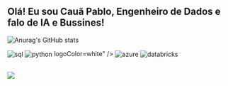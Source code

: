 ## Olá! Eu sou Cauã Pablo, Engenheiro de Dados e falo de IA e Bussines!


![Anurag's GitHub stats](https://github-readme-stats.vercel.app/api?username=CauaPablo&show_icons=true&theme=radical)

<div style="display: inline_block">
  <img align="center" alt="sql" src= 	"https://img.shields.io/badge/Microsoft_SQL_Server-CC2927?style=for-the-badge&logo=microsoft-sql-server&logoColor=white" />
  <img align="center" alt="python" src="https://img.shields.io/badge/Python-3776AB?style=for-the-badge&logo=python&logoColor=white" />
   logoColor=white" />
  <img align="center" alt="azure" src="https://img.shields.io/badge/microsoft%20azure-0089D6?style=for-the-badge&logo=microsoft-azure&logoColor=white" />
   <img align="center" alt="databricks" src="https://img.shields.io/badge/Databricks-FF3621?style=for-the-badge&logo=Databricks&logoColor=white" />
   


  </div><br/>

  
  <a href="https://www.linkedin.com/in/cauapabloc/" target="_blank"><img src="https://img.shields.io/badge/-LinkedIn-%230077B5?style=for-the-badge&logo=linkedin&logoColor=white" target="_blank"></a> 
  
</div><br/>

